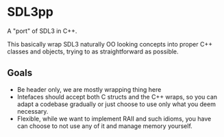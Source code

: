 SDL3pp
======

A "port" of SDL3 in C++.

This basically wrap SDL3 naturally OO looking concepts into proper 
C++ classes and objects, trying to as straightforward as possible.

## Goals

- Be header only, we are mostly wrapping thing here
- Intefaces should accept both C structs and the C++ wraps, so you
can adapt a codebase gradually or just choose to use only what 
you deem necessary.
- Flexible, while we want to implement RAII and such idioms, you have
can choose to not use any of it and manage memory yourself.
